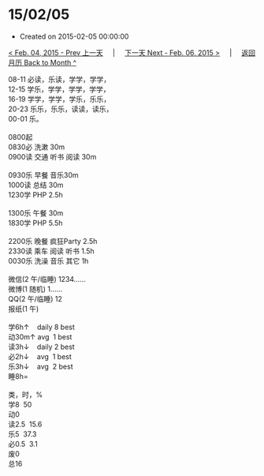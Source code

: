 # 15/02/05

- Created on 2015-02-05 00:00:00

[< Feb. 04, 2015 - Prev 上一天](_archived/lifelogs/2015/02/d04.md) &nbsp; &nbsp; | &nbsp; &nbsp; [下一天 Next - Feb. 06, 2015 >](_archived/lifelogs/2015/02/d06.md) &nbsp; &nbsp; |  &nbsp; &nbsp; [返回月历 Back to Month ^](_archived/lifelogs/2015/02/index.md)
<br/><div>08-11 必读，乐读，学学，学学，<br/>12-15 学乐，学学，学学，学学，<br/>16-19 学学，学学，学乐，乐乐，<br/>20-23 乐乐，乐乐，读读，读乐，<br/>00-01 乐。<div><br/></div>0800起<br/>0830必 洗漱 30m<br/>0900读 交通 听书 阅读 30m<div><br/></div>0930乐 早餐 音乐30m<br/>1000读 总结 30m<br/>1230学 PHP 2.5h<div><br/></div>1300乐 午餐 30m<br/>1830学 PHP 5.5h<div><br/></div>2200乐 晚餐 疯狂Party 2.5h<br/>2330读 乘车 阅读 听书 1.5h<br/>0030乐 洗澡 音乐 其它 1h<div><br/></div>微信(2 午/临睡) 1234……<br/>微博(1 随机) 1……<br/>QQ(2 午/临睡) 12<br/>报纸(1 午)<div><br/></div>学6h↑    daily 8 best<br/>动30m↑ avg  1 best<br/>读3h↓    daily 2 best<br/>必2h↓    avg  1 best<br/>乐3h↓    avg  2 best<br/>睡8h=<div><br/></div>类，时，%<br/>学8  50<br/>动0<br/>读2.5  15.6<br/>乐5  37.3<br/>必0.5  3.1<br/>废0<br/>总16
